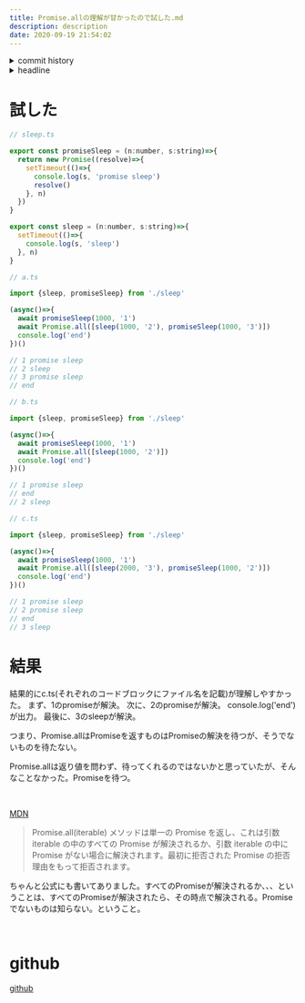 ```yaml
---
title: Promise.allの理解が甘かったので試した.md
description: description
date: 2020-09-19 21:54:02
---
```

<!-- history area start -->
<details><summary>commit history</summary><div><ol>
<li>2020/09/19 19:38:31 3213b6d</li>
</ol></div></details>
<!-- history area end -->
<!-- toc area start -->
<details><summary>headline</summary><div>
<!-- START doctoc generated TOC please keep comment here to allow auto update -->
<!-- DON'T EDIT THIS SECTION, INSTEAD RE-RUN doctoc TO UPDATE -->


- [試した](#試した)
- [結果](#結果)
- [github](#github)

<!-- END doctoc generated TOC please keep comment here to allow auto update -->

</div></details>

<!-- toc area end -->
# 試した

```javascript
// sleep.ts

export const promiseSleep = (n:number, s:string)=>{
  return new Promise((resolve)=>{
    setTimeout(()=>{
      console.log(s, 'promise sleep')
      resolve()
    }, n)
  })
}

export const sleep = (n:number, s:string)=>{
  setTimeout(()=>{
    console.log(s, 'sleep')
  }, n)
}

```

```javascript
// a.ts

import {sleep, promiseSleep} from './sleep'

(async()=>{
  await promiseSleep(1000, '1')
  await Promise.all([sleep(1000, '2'), promiseSleep(1000, '3')])
  console.log('end')
})()

// 1 promise sleep
// 2 sleep
// 3 promise sleep
// end
```

```javascript
// b.ts

import {sleep, promiseSleep} from './sleep'

(async()=>{
  await promiseSleep(1000, '1')
  await Promise.all([sleep(1000, '2')])
  console.log('end')
})()

// 1 promise sleep
// end
// 2 sleep
```

```javascript
// c.ts

import {sleep, promiseSleep} from './sleep'

(async()=>{
  await promiseSleep(1000, '1')
  await Promise.all([sleep(2000, '3'), promiseSleep(1000, '2')])
  console.log('end')
})()

// 1 promise sleep
// 2 promise sleep
// end
// 3 sleep
```

# 結果
結果的にc.ts(それぞれのコードブロックにファイル名を記載)が理解しやすかった。
まず、1のpromiseが解決。
次に、2のpromiseが解決。
console.log('end')が出力。
最後に、3のsleepが解決。

つまり、Promise.allはPromiseを返すものはPromiseの解決を待つが、そうでないものを待たない。

Promise.allは返り値を問わず、待ってくれるのではないかと思っていたが、そんなことなかった。Promiseを待つ。

<br>

[MDN](https://developer.mozilla.org/ja/docs/Web/JavaScript/Reference/Global_Objects/Promise/all)

> Promise.all(iterable) メソッドは単一の Promise を返し、これは引数 iterable の中のすべての Promise が解決されるか、引数 iterable の中に Promise がない場合に解決されます。最初に拒否された Promise の拒否理由をもって拒否されます。

ちゃんと公式にも書いてありました。すべてのPromiseが解決されるか、、、ということは、すべてのPromiseが解決されたら、その時点で解決される。Promiseでないものは知らない。ということ。

<br>

# github
[github](https://github.com/kajirikajiri/test-promise)
